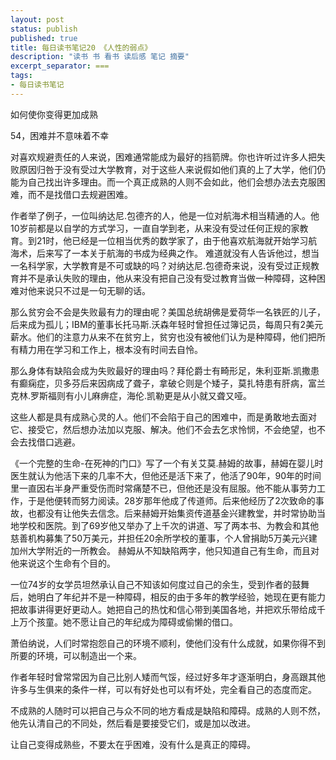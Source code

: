 ```yaml
---
layout: post
status: publish
published: true
title: 每日读书笔记20 《人性的弱点》
description: "读书 书 看书 读后感 笔记 摘要"
excerpt_separator: ===
tags:
- 每日读书笔记
---
```


如何使你变得更加成熟
 
54，困难并不意味着不幸

对喜欢规避责任的人来说，困难通常能成为最好的挡箭牌。你也许听过许多人把失败原因归咎于没有受过大学教育，对于这些人来说假如他们真的上了大学，他们仍能为自己找出许多理由。而一个真正成熟的人则不会如此，他们会想办法去克服困难，而不是找借口去规避困难。

作者举了例子，一位叫纳达尼.包德齐的人，他是一位对航海术相当精通的人。他10岁前都是以自学的方式学习，一直自学到老，从来没有受过任何正规的家教育。到21时，他已经是一位相当优秀的数学家了，由于他喜欢航海就开始学习航海术，后来写了一本关于航海的书成为经典之作。
难道就没有人告诉他过，想当一名科学家，大学教育是不可或缺的吗？对纳达尼.包德奇来说，没有受过正规教育并不是承认失败的理由，他从来没有把自己没有受过教育当做一种障碍，这种困难对他来说只不过是一句无聊的话。

那么贫穷会不会是失败最有力的理由呢？美国总统胡佛是爱荷华一名铁匠的儿子，后来成为孤儿；IBM的董事长托马斯.沃森年轻时曾担任过簿记员，每周只有2美元薪水。他们的注意力从来不在贫穷上，贫穷也没有被他们认为是种障碍，他们把所有精力用在学习和工作上，根本没有时间去自怜。


那么身体有缺陷会成为失败最好的理由吗？拜伦爵士有畸形足，朱利亚斯.凯撒患有癫痫症，贝多芬后来因病成了聋子，拿破仑则是个矮子，莫扎特患有肝病，富兰克林.罗斯福则有小儿麻痹症，海伦.凯勒更是从小就又聋又哑。

这些人都是具有成熟心灵的人。他们不会陷于自己的困难中，而是勇敢地去面对它、接受它，然后想办法加以克服、解决。他们不会去乞求怜悯，不会绝望，也不会去找借口逃避。

《一个完整的生命-在死神的门口》写了一个有关艾莫.赫姆的故事，赫姆在婴儿时医生就认为他活下来的几率不大，但他还是活下来了，他活了90年，90年的时间里一直因右半身严重受伤而时常痛楚不已，但他还是没有屈服。他不能从事劳力工作，于是他便转而努力阅读。28岁那年他成了传道师。后来他经历了2次致命的事故，也都没有让他失去信念。后来赫姆开始集资传道基金兴建教堂，并时常协助当地学校和医院。到了69岁他又举办了上千次的讲道、写了两本书、为教会和其他慈善机构募集了50万美元，并担任20余所学校的董事，个人曾捐助5万美元兴建加州大学附近的一所教会。
赫姆从不知缺陷两字，他只知道自己有生命，而且对他来说这个生命有个目的。

一位74岁的女学员坦然承认自己不知该如何度过自己的余生，受到作者的鼓舞后，她明白了年纪并不是一种障碍，相反的由于多年的教学经验，她现在更有能力把故事讲得更好更动人。她把自己的热忱和信心带到美国各地，并把欢乐带给成千上万个孩童。她不愿让自己的年纪成为障碍或偷懒的借口。

萧伯纳说，人们时常抱怨自己的环境不顺利，使他们没有什么成就，如果你得不到所要的环境，可以制造出一个来。

作者年轻时曾常常因为自己比别人矮而气馁，经过好多年才逐渐明白，身高跟其他许多与生俱来的条件一样，可以有好处也可以有坏处，完全看自己的态度而定。

不成熟的人随时可以把自己与众不同的地方看成是缺陷和障碍。成熟的人则不然，他先认清自己的不同处，然后看是要接受它们，或是加以改进。

让自己变得成熟些，不要太在乎困难，没有什么是真正的障碍。

